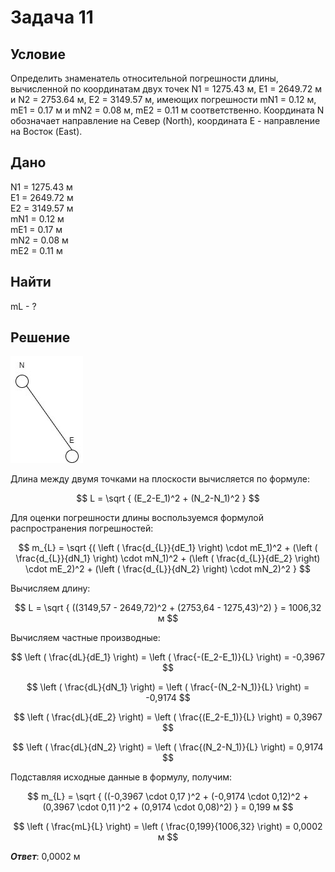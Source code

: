 # Задача 11

## Условие

Определить знаменатель относительной погрешности длины,  вычисленной по координатам двух точек N1 = 1275.43 м, E1 = 2649.72 м и  N2 = 2753.64 м, E2 = 3149.57 м,  имеющих  погрешности  mN1 = 0.12 м, mE1 = 0.17 м и  mN2 = 0.08 м, mE2 = 0.11 м соответственно. Координата N обозначает направление на Север (North), координата E - направление на Восток (East).
## Дано
N1 = 1275.43 м            
E1 = 2649.72 м         
E2 = 3149.57 м         
mN1 = 0.12 м       
mE1 = 0.17 м          
mN2 = 0.08 м       
mE2 = 0.11 м    

## Найти
mL - ?

## Решение

![Схема хода](photo_2024-01-08_21-24-59.jpg)

Длина между двумя точками на плоскости вычисляется по формуле:

$$ L = \sqrt { (E_2-E_1)^2 + (N_2-N_1)^2 } $$

Для оценки погрешности длины воспользуемся формулой распространения погрешностей:

$$ m_{L} = \sqrt {( \left ( \frac{d_{L}}{dE_1} \right) \cdot mE_1)^2 + (\left ( \frac{d_{L}}{dN_1} \right) \cdot mN_1)^2 + (\left ( \frac{d_{L}}{dE_2} \right) \cdot mE_2)^2 + (\left ( \frac{d_{L}}{dN_2} \right) \cdot mN_2)^2 } $$

Вычисляем длину:

$$ L = \sqrt { ((3149,57 - 2649,72)^2 + (2753,64 - 1275,43)^2) } = 1006,32 м $$ 

Вычисляем частные производные:

$$ \left ( \frac{dL}{dE_1} \right) = \left ( \frac{-(E_2-E_1)}{L} \right) = -0,3967 $$

$$ \left ( \frac{dL}{dN_1} \right) = \left ( \frac{-(N_2-N_1)}{L} \right) = -0,9174 $$

$$ \left ( \frac{dL}{dE_2} \right) = \left ( \frac{(E_2-E_1)}{L} \right) = 0,3967 $$

$$ \left ( \frac{dL}{dN_2} \right) = \left ( \frac{(N_2-N_1)}{L} \right) = 0,9174 $$

Подставляя исходные данные в формулу, получим:

$$ m_{L} = \sqrt { ((-0,3967 \cdot 0,17 )^2 + (-0,9174 \cdot 0,12)^2 + (0,3967 \cdot 0,11 )^2 + (0,9174 \cdot 0,08)^2) } = 0,199 м $$

$$ \left ( \frac{mL}{L} \right) = \left ( \frac{0,199}{1006,32} \right) = 0,0002 м $$

**_Ответ_**: 0,0002 м
